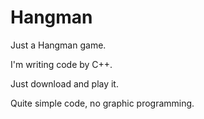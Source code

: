 # Hangman
Just a Hangman game. 

I'm writing code by C++. 

Just download and play it.

Quite simple code, no graphic programming.

